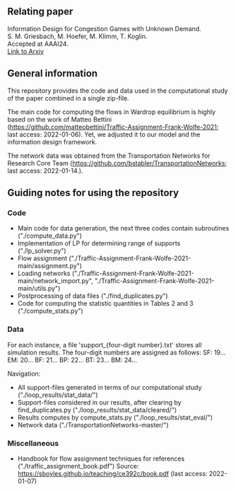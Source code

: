 ## Relating paper ##
Information Design for Congestion Games with Unknown Demand. \
S. M. Griesbach, M. Hoefer, M. Klimm, T. Koglin. \
Accepted at AAAI24. \
[Link to Arxiv](https://arxiv.org/abs/2310.08314)


## General information ##

This repository provides the code and data used in the computational study of the paper combined in a single zip-file.

The main code for computing the flows in Wardrop equilibrium is highly based on the work of Matteo Bettini (https://github.com/matteobettini/Traffic-Assignment-Frank-Wolfe-2021; last access: 2022-01-06). Yet, we adjusted it to our model and the information design framework.

The network data was obtained from the Transportation Networks for Research Core Team (https://github.com/bstabler/TransportationNetworks; last access: 2022-01-14.).

## Guiding notes for using the repository ##

### Code ###
- Main code for data generation, the next three codes contain subroutines ("./compute_data.py")
- Implementation of LP for determining range of supports ("./lp_solver.py")
- Flow assignment ("./Traffic-Assignment-Frank-Wolfe-2021-main/assignment.py")
- Loading networks ("./Traffic-Assignment-Frank-Wolfe-2021-main/network_import.py", "./Traffic-Assignment-Frank-Wolfe-2021-main/utils.py")
- Postprocessing of data files ("./find_duplicates.py")
- Code for computing the statistic quantities in Tables 2 and 3 ("./compute_stats.py")


### Data ###
For each instance, a file 'support_{four-digit number}.txt' stores all simulation results.
The four-digit numbers are assigned as follows:
SF: 19...
EM: 20...
BF: 21...
BP: 22...
BT: 23...
BM: 24...

Navigation:
- All support-files generated in terms of our computational study ("./loop_results/stat_data/")
- Support-files considered in our results, after clearing by find_duplicates.py ("./loop_results/stat_data/cleared/")
- Results computes by compute_stats.py ("./loop_results/stat_eval/")
- Network data ("./TransportationNetworks-master/")


### Miscellaneous ###
- Handbook for flow assignment techniques for references ("./traffic_assignment_book.pdf")
  Source: https://sboyles.github.io/teaching/ce392c/book.pdf (last access: 2022-01-07)
